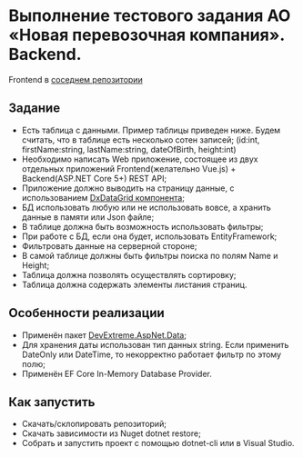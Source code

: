 # Выполнение тестового задания АО «Новая перевозочная компания». Backend.
Frontend в [соседнем репозитории](https://github.com/Trosh-A/npk.front)
## Задание
- Есть таблица с данными. Пример таблицы приведен ниже. Будем считать, что в таблице есть несколько сотен записей; (id:int, firstName:string, lastName:string, dateOfBirth, height:int)
- Необходимо написать Web приложение, состоящее из двух отдельных приложений Frontend(желательно Vue.js) + Backend(ASP.NET Core 5+) REST API;
- Приложение должно выводить на страницу данные, с использованием [DxDataGrid компонента](https://js.devexpress.com/Documentation/ApiReference/UI_Components/dxDataGrid/);
- БД использовать любую или не использовать вовсе, а хранить данные в памяти или Json файле;
- В таблице должна быть возможность использовать фильтры;
- При работе с БД, если она будет, использовать EntityFramework;
- Фильтровать данные на серверной стороне;
- В самой таблице должны быть фильтры поиска по полям Name и Height;
- Таблица должна позволять осуществлять сортировку;
- Таблица должна содержать элементы листания страниц.
## Особенности реализации
- Применён пакет [DevExtreme.AspNet.Data](https://www.nuget.org/packages/DevExtreme.AspNet.Data/);
- Для хранения даты использован тип данных string. Если применить DateOnly или DateTime, то некорректно работает фильтр по этому полю;
- Применён EF Core In-Memory Database Provider.
## Как запустить
- Скачать/склопировать репозиторий;
- Скачать зависимости из Nuget dotnet restore;
- Собрать и запустить проект с помощью dotnet-cli или в Visual Studio.
